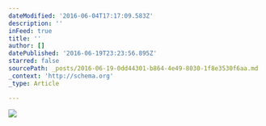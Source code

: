 ```yaml
---
dateModified: '2016-06-04T17:17:09.583Z'
description: ''
inFeed: true
title: ''
author: []
datePublished: '2016-06-19T23:23:56.895Z'
starred: false
sourcePath: _posts/2016-06-19-0dd44301-b864-4e49-8030-1f8e3530f6aa.md
_context: 'http://schema.org'
_type: Article

---
```

![](https://the-grid-user-content.s3-us-west-2.amazonaws.com/e961b5ec-889c-4bab-9aa2-f276dd9e0218.jpg)